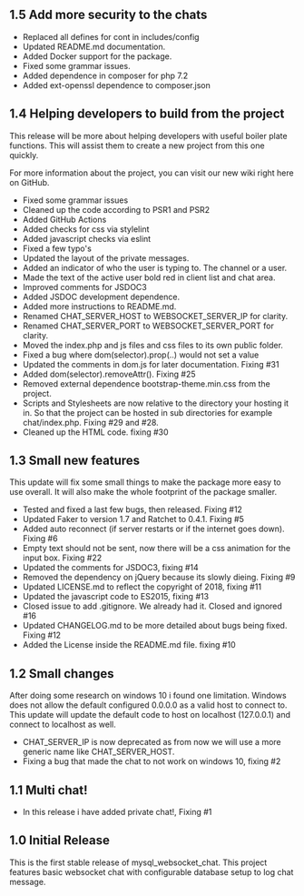## 1.5 Add more security to the chats
 
 - Replaced all defines for cont in includes/config
 - Updated README.md documentation.
 - Added Docker support for the package.
 - Fixed some grammar issues.
 - Added dependence in composer for php 7.2
 - Added ext-openssl dependence to composer.json

## 1.4 Helping developers to build from the project

This release will be more about helping developers with useful boiler plate functions. This will assist them
to create a new project from this one quickly.

For more information about the project, you can visit our new wiki right here on GitHub.

 - Fixed some grammar issues
 - Cleaned up the code according to PSR1 and PSR2
 - Added GitHub Actions
 - Added checks for css via stylelint
 - Added javascript checks via eslint
 - Fixed a few typo's
 - Updated the layout of the private messages.
 - Added an indicator of who the user is typing to. The channel or a user.
 - Made the text of the active user bold red in client list and chat area.
 - Improved comments for JSDOC3
 - Added JSDOC development dependence.
 - Added more instructions to README.md.
 - Renamed CHAT_SERVER_HOST to WEBSOCKET_SERVER_IP for clarity.
 - Renamed CHAT_SERVER_PORT to WEBSOCKET_SERVER_PORT for clarity.
 - Moved the index.php and js files and css files to its own public folder.
 - Fixed a bug where dom(selector).prop(..) would not set a value 
 - Updated the comments in dom.js for later documentation. Fixing #31
 - Added dom(selector).removeAttr(). Fixing #25
 - Removed external dependence bootstrap-theme.min.css from the project.
 - Scripts and Stylesheets are now relative to the directory your hosting it in. So that the project can be hosted in sub directories for example chat/index.php. Fixing #29 and #28.
 - Cleaned up the HTML code. fixing #30


## 1.3 Small new features

This update will fix some small things to make the package more easy to use overall.
It will also make the whole footprint of the package smaller.

 - Tested and fixed a last few bugs, then released. Fixing #12
 - Updated Faker to version 1.7 and Ratchet to 0.4.1. Fixing #5
 - Added auto reconnect (if server restarts or if the internet goes down). Fixing #6
 - Empty text should not be sent, now there will be a css animation for the input box. Fixing #22
 - Updated the comments for JSDOC3, fixing #14
 - Removed the dependency on jQuery because its slowly dieing. Fixing #9
 - Updated LICENSE.md to reflect the copyright of 2018, fixing #11
 - Updated the javascript code to ES2015, fixing #13
 - Closed issue to add .gitignore. We already had it. Closed and ignored #16
 - Updated CHANGELOG.md to be more detailed about bugs being fixed. Fixing #12
 - Added the License inside the README.md file. fixing #10
  
 
## 1.2 Small changes

After doing some research on windows 10 i found one limitation. Windows does not allow the default configured 0.0.0.0 as a valid host to connect to. This update will update the default code to host on localhost (127.0.0.1) and connect to localhost as well.

- CHAT_SERVER_IP is now deprecated as from now we will use a more generic name like CHAT_SERVER_HOST.
- Fixing a bug that made the chat to not work on windows 10, fixing #2

## 1.1 Multi chat!

 - In this release i have added private chat!, Fixing #1

## 1.0 Initial Release
  
This is the first stable release of mysql_websocket_chat. This project features basic websocket chat with configurable database setup to log chat message.




